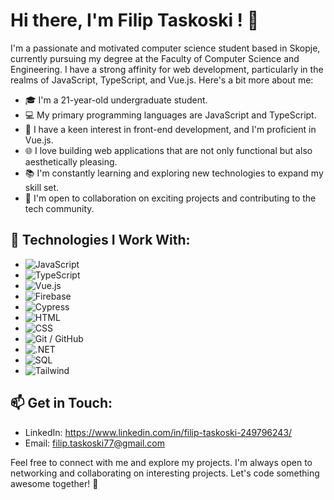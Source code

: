 # Hi there, I'm Filip Taskoski ! 👋
I'm a passionate and motivated computer science student based in Skopje, currently pursuing my degree at the Faculty of Computer Science and Engineering. I have a strong affinity for web development, particularly in the realms of JavaScript, TypeScript, and Vue.js. Here's a bit more about me:

- 🎓 I'm a 21-year-old undergraduate student.
- 💻 My primary programming languages are JavaScript and TypeScript.
- 🌟 I have a keen interest in front-end development, and I'm proficient in Vue.js.
- 🌐 I love building web applications that are not only functional but also aesthetically pleasing.
- 📚 I'm constantly learning and exploring new technologies to expand my skill set.
- 🤝 I'm open to collaboration on exciting projects and contributing to the tech community.
## 🔧 Technologies I Work With:

- ![JavaScript](https://img.shields.io/badge/-JavaScript-333333?style=for-the-badge&logo=javascript)
- ![TypeScript](https://img.shields.io/badge/-TypeScript-333333?style=for-the-badge&logo=typescript)
- ![Vue.js](https://img.shields.io/badge/-Vue.js-333333?style=for-the-badge&logo=vue.js)
- ![Firebase](https://img.shields.io/badge/-Firebase-333333?style=for-the-badge&logo=firebase)
- ![Cypress](https://img.shields.io/badge/-Cypress-333333?style=for-the-badge&logo=cypress)
- ![HTML](https://img.shields.io/badge/-HTML-333333?style=for-the-badge&logo=html5)
- ![CSS](https://img.shields.io/badge/-CSS-333333?style=for-the-badge&logo=css3)
- ![Git / GitHub](https://img.shields.io/badge/-Git/GitHub-333333?style=for-the-badge&logo=github)
- ![.NET](https://img.shields.io/badge/-.NET%208.0-333333?style=for-the-badge&logo=.NET)
- ![SQL](https://img.shields.io/badge/-mssql-333333?style=for-the-badge&logo=microsoftsqlserver)
- ![Tailwind](https://img.shields.io/badge/-tailwindcss-333333?style=for-the-badge&logo=tailwindcss)
## 📫 Get in Touch:

- LinkedIn: https://www.linkedin.com/in/filip-taskoski-249796243/
- Email: filip.taskoski77@gmail.com

Feel free to connect with me and explore my projects. I'm always open to networking and collaborating on interesting projects. Let's code something awesome together! 🚀
